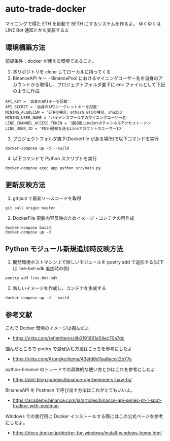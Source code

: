 # auto-trade-docker

マイニングで得た ETH を自動で BETH にするシステムを作るよ。
ゆくゆくは LINE Bot 通知とかも実装するよ

## 環境構築方法

前提条件：docker が使える環境であること。

1. 本リポジトリを clone してローカルに持ってくる
2. BinanceAPI キー・BinancePool におけるマイニングユーザー名を自身のアカウントから取得し、プロジェクトフォルダ直下に.env ファイルとして下記のように作成

```
API_KEY = '自身のAPIキーを記載'
API_SECRET = '自身のAPIシークレットキーを記載'
MINING_ALGOLISM = 'ETHの場合、ethash BTCの場合、sha256'
MINING_USER_NAME = 'バイナンスプールでのマイニングユーザー名'
LINE_CHANNEL_ACCESS_TOKEN = '通知用LineBotのチャンネルアクセストークン'
LINE_USER_ID = 'PUSH通知を送るLineアカウントのユーザーID'
```

3. プロジェクトフォルダ直下(Dockerfile がある場所)で以下コマンドを実行

```
docker-compose up -d --build
```

4. 以下コマンドで Python スクリプトを実行

```
docker-compose exec app python src/main.py
```

## 更新反映方法

1. git pull で最新ソースコードを取得

```
git pull origin master
```

2. DockerFile 更新内容反映のためイメージ・コンテナの再作成

```
docker-compose build
docker-compose up -d
```

## Python モジュール新規追加時反映方法

1. 開発環境ホストマシン上で欲しいモジュールを poetry add で追加する(以下は line-bot-sdk 追加時の例)

```
poetry add line-bot-sdk
```

2. 新しいイメージを作成し、コンテナを生成する

```
docker-compose up -d --build
```

## 参考文献

これで Docker 環境のイメージは掴んだよ

- https://qiita.com/reflet/items/4b3f91661a54ec70a7dc

掴んだところで poetry で混ぜ込む方法はこっちを参考にしたよ

- https://qiita.com/Aruneko/items/43efd6d7aa8eccc2b77e

python-binance のトレードでの具体的な使い方とかはこれを参考にしたよ

- https://dot-blog.jp/news/binance-api-beginners-haw-to/

BinanceAPI を Postman で呼び出す方法はこれがとてもいいよ。

- https://academy.binance.com/ja/articles/binance-api-series-pt-1-spot-trading-with-postman

Windows での実行用に Docker インストールする際にはこの公式ページを参考にしたよ。

- https://docs.docker.jp/docker-for-windows/install-windows-home.html
